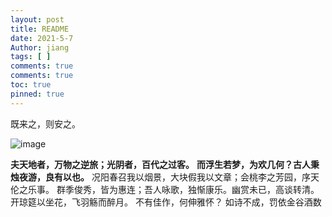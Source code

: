 ```yaml
---
layout: post
title: README
date: 2021-5-7
Author: jiang
tags: [ ]
comments: true
comments: true
toc: true
pinned: true
---
```

<!-- more -->

既来之，则安之。

![image](http://ww1.sinaimg.cn/large/6ddbb1degy1gqm9riifqnj207406rgma.jpg)


**夫天地者，万物之逆旅；光阴者，百代之过客。**
**而浮生若梦，为欢几何？古人秉烛夜游，良有以也。**
况阳春召我以烟景，大块假我以文章；会桃李之芳园，序天伦之乐事。
群季俊秀，皆为惠连；吾人咏歌，独惭康乐。幽赏未已，高谈转清。
开琼筵以坐花，飞羽觞而醉月。
不有佳作，何伸雅怀？
如诗不成，罚依金谷酒数

